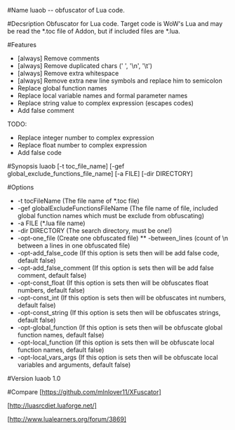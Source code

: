 #Name
luaob -- obfuscator of Lua code.

#Decsription
Obfuscator for Lua code. Target code is WoW's Lua and may be read the *.toc file of Addon, but if included files are *.lua.

#Features
* [always] Remove comments
* [always] Remove duplicated chars (' ', '\n', '\t')
* [always] Remove extra whitespace
* [always] Remove extra new line symbols and replace him to semicolon
* Replace global function names
* Replace local variable names and formal parameter names
* Replace string value to complex expression (escapes codes)
* Add false comment

TODO:
* Replace integer number to complex expression
* Replace float number to complex expression
* Add false code

#Synopsis
luaob [-t toc_file_name] [-gef global_exclude_functions_file_name] [-a FILE] [-dir DIRECTORY]

#Options
* -t tocFileName (The file name of *.toc file)
* -gef globalExcludeFunctionsFileName (The file name of file, included global function names which must be exclude from obfuscating)
* -a FILE (*.lua file name)
* -dir DIRECTORY (The search directory, must be one!)
* -opt-one_file (Create one obfuscated file)
** -between_lines (count of \n between a lines in one obfuscated file)
* -opt-add_false_code (If this option is sets then will be add false code, default false)
* -opt-add_false_comment (If this option is sets then will be add false comment, default false)
* -opt-const_float (If this option is sets then will be obfuscates float numbers, default false)
* -opt-const_int (If this option is sets then will be obfuscates int numbers, default false)
* -opt-const_string (If this option is sets then will be obfuscates strings, default false)
* -opt-global_function (If this option is sets then will be obfuscate global function names, default false)
* -opt-local_function (If this option is sets then will be obfuscate local function names, default false)
* -opt-local_vars_args (If this option is sets then will be obfuscate local variables and arguments, default false)


#Version
luaob 1.0

#Compare
[https://github.com/mlnlover11/XFuscator]

[http://luasrcdiet.luaforge.net/]

[http://www.lualearners.org/forum/3869]

